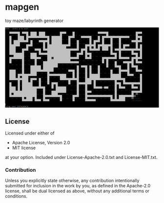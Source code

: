 # mapgen
toy maze/labyrinth generator

![image of three mazes](readme/tests.png)

## License

Licensed under either of

 * Apache License, Version 2.0
 * MIT license

at your option. Included under License-Apache-2.0.txt and License-MIT.txt.

### Contribution

Unless you explicitly state otherwise, any contribution intentionally submitted
for inclusion in the work by you, as defined in the Apache-2.0 license, shall be dual licensed as above, without any
additional terms or conditions.